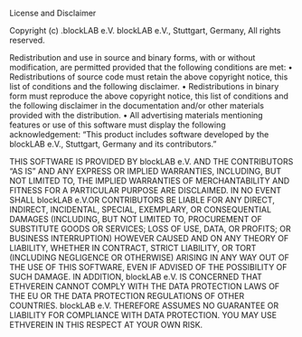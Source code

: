 License and Disclaimer

Copyright (c) .blockLAB e.V.
blockLAB e.V., Stuttgart, Germany, All rights reserved.

Redistribution and use in source and binary forms, with or without modification, are permitted provided that the following conditions are met:
•	Redistributions of source code must retain the above copyright notice, this list of conditions and the following disclaimer.
•	Redistributions in binary form must reproduce the above copyright notice, this list of conditions and the following disclaimer in the documentation and/or other materials provided with the distribution.
•	All advertising materials mentioning features or use of this software must display the following acknowledgement: “This product includes software developed by the blockLAB e.V., Stuttgart, Germany and its contributors.”

THIS SOFTWARE IS PROVIDED BY blockLAB e.V. AND THE CONTRIBUTORS “AS IS” AND ANY EXPRESS OR IMPLIED WARRANTIES, INCLUDING, BUT NOT LIMITED TO, THE IMPLIED WARRANTIES OF MERCHANTABILITY AND FITNESS FOR A PARTICULAR PURPOSE ARE DISCLAIMED. IN NO EVENT SHALL blockLAB e.V.OR CONTRIBUTORS BE LIABLE FOR ANY DIRECT, INDIRECT, INCIDENTAL, SPECIAL, EXEMPLARY, OR CONSEQUENTIAL DAMAGES (INCLUDING, BUT NOT LIMITED TO, PROCUREMENT OF SUBSTITUTE GOODS OR SERVICES; LOSS OF USE, DATA, OR PROFITS; OR BUSINESS INTERRUPTION) HOWEVER CAUSED AND ON ANY THEORY OF LIABILITY, WHETHER IN CONTRACT, STRICT LIABILITY, OR TORT (INCLUDING NEGLIGENCE OR OTHERWISE) ARISING IN ANY WAY OUT OF THE USE OF THIS SOFTWARE, EVEN IF ADVISED OF THE POSSIBILITY OF SUCH DAMAGE.
IN ADDITION, blockLAB e.V. IS CONCERNED THAT ETHVEREIN CANNOT COMPLY WITH THE DATA PROTECTION LAWS OF THE EU OR THE DATA PROTECTION REGULATIONS OF OTHER COUNTRIES. blockLAB e.V. THEREFORE ASSUMES NO GUARANTEE OR LIABILITY FOR COMPLIANCE WITH DATA PROTECTION. YOU MAY USE ETHVEREIN IN THIS RESPECT AT YOUR OWN RISK.
